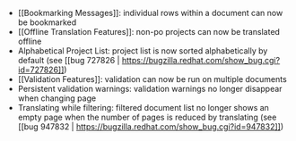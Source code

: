  - [[Bookmarking Messages]]: individual rows within a document can now be bookmarked
 - [[Offline Translation Features]]: non-po projects can now be translated offline
 - Alphabetical Project List: project list is now sorted alphabetically by default (see [[bug 727826 | https://bugzilla.redhat.com/show_bug.cgi?id=727826]])
 - [[Validation Features]]: validation can now be run on multiple documents
 - Persistent validation warnings: validation warnings no longer disappear when changing page
 - Translating while filtering: filtered document list no longer shows an empty page when the number of pages is reduced by translating (see [[bug 947832 | https://bugzilla.redhat.com/show_bug.cgi?id=947832]])
